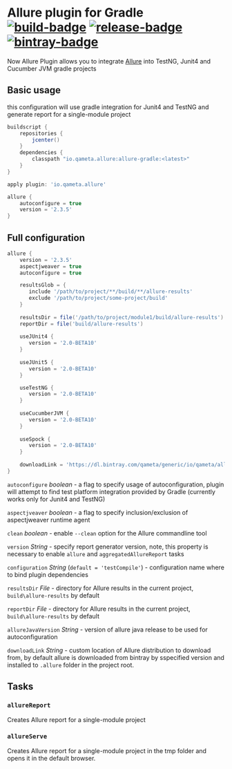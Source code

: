 [build]: https://ci.qameta.io/job/allure-gradle/job/master "Build"
[build-badge]: https://ci.qameta.io/buildStatus/icon?job=allure-gradle/master

[release]: https://github.com/allure-framework/allure-gradle/releases/latest "Release"
[release-badge]: https://img.shields.io/github/release/allure-framework/allure-gradle.svg

[bintray]: https://bintray.com/qameta/maven/allure-gradle "Bintray"
[bintray-badge]: https://img.shields.io/bintray/v/qameta/maven/allure-gradle.svg?style=flat

# Allure plugin for Gradle [![build-badge][]][build] [![release-badge][]][release] [![bintray-badge][]][bintray]

Now Allure Plugin allows you to integrate 
[Allure](https://docs.qameta.io/allure/latest/) into TestNG, Junit4 and Cucumber JVM gradle projects

## Basic usage

this configuration will use gradle integration for Junit4 and TestNG and generate report for a single-module project

```groovy
buildscript {
    repositories {
        jcenter()
    }
    dependencies {
        classpath "io.qameta.allure:allure-gradle:<latest>"
    }
}

apply plugin: 'io.qameta.allure'

allure {
    autoconfigure = true
    version = '2.3.5'
}
```

## Full configuration

```groovy
allure {
    version = '2.3.5'
    aspectjweaver = true
    autoconfigure = true

    resultsGlob = {
       include '/path/to/project/**/build/**/allure-results'
       exclude '/path/to/project/some-project/build'
    }
    
    resultsDir = file('/path/to/project/module1/build/allure-results')
    reportDir = file('build/allure-results')
    
    useJUnit4 {
       version = '2.0-BETA10'
    }
    
    useJUnit5 {
       version = '2.0-BETA10'
    }

    useTestNG {
       version = '2.0-BETA10'
    }
    
    useCucumberJVM {
       version = '2.0-BETA10'
    }
    
    useSpock {
       version = '2.0-BETA10'
    }
    
    downloadLink = 'https://dl.bintray.com/qameta/generic/io/qameta/allure/allure/2.1.1/allure-2.1.1.zip'
}
```
`autoconfigure` *boolean* - a flag to specify usage of autoconfiguration, plugin will attempt to find test platform 
integration provided by Gradle (currently works only for Junit4 and TestNG) 

`aspectjveaver` *boolean* - a flag to specify inclusion/exclusion of aspectjweaver runtime agent

`clean` *boolean* - enable `--clean` option for the Allure commandline tool

`version` *String* - specify report generator version, note, this property is necessary to enable `allure` and 
`aggregatedAllureReport` tasks

`configuration` *String* (`default = 'testCompile'`) - configuration name where to bind plugin dependencies

`resultsDir` *File* - directory for Allure results in the current project, `build\allure-results` by default

`reportDir` *File* - directory for Allure results in the current project, `build\allure-results` by default

`allureJavaVersion` *String* - version of allure java release to be used for autoconfiguration

`downloadLink` *String* - custom location of Allure distribution to download from, by default allure is downloaded from 
bintray by sspecified version and installed to `.allure` folder in the project root.

## Tasks

### `allureReport` 

Creates Allure report for a single-module project

### `allureServe`
Creates Allure report for a single-module project in the tmp folder and opens it in the default browser.
